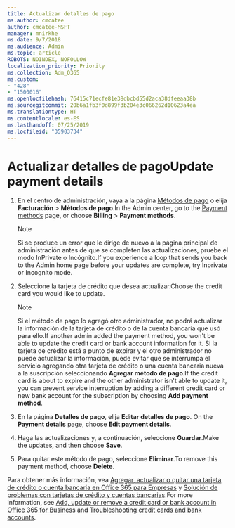 ```yaml
---
title: Actualizar detalles de pago
ms.author: cmcatee
author: cmcatee-MSFT
manager: mnirkhe
ms.date: 9/7/2018
ms.audience: Admin
ms.topic: article
ROBOTS: NOINDEX, NOFOLLOW
localization_priority: Priority
ms.collection: Adm_O365
ms.custom:
- "428"
- "1500016"
ms.openlocfilehash: 76415c71ecfe81e38dbcbd55d2aca38dfeeaa38b
ms.sourcegitcommit: 20b6a1fb3f0d899f3b204e3c066262d10623a4ea
ms.translationtype: HT
ms.contentlocale: es-ES
ms.lasthandoff: 07/25/2019
ms.locfileid: "35903734"
---
```

# <a name="update-payment-details"></a><span data-ttu-id="2026d-102">Actualizar detalles de pago</span><span class="sxs-lookup"><span data-stu-id="2026d-102">Update payment details</span></span>

1. <span data-ttu-id="2026d-103">En el centro de administración, vaya a la página [Métodos de pago](https://go.microsoft.com/fwlink/p/?linkid=2018806) o elija **Facturación** \> **Métodos de pago**.</span><span class="sxs-lookup"><span data-stu-id="2026d-103">In the Admin center, go to the [Payment methods](https://go.microsoft.com/fwlink/p/?linkid=2018806) page, or choose **Billing** \> **Payment methods**.</span></span>

    > [!NOTE]
    > <span data-ttu-id="2026d-104">Si se produce un error que le dirige de nuevo a la página principal de administración antes de que se completen las actualizaciones, pruebe el modo InPrivate o Incógnito.</span><span class="sxs-lookup"><span data-stu-id="2026d-104">If you experience a loop that sends you back to the Admin home page before your updates are complete, try Inprivate or Incognito mode.</span></span>
  
2. <span data-ttu-id="2026d-105">Seleccione la tarjeta de crédito que desea actualizar.</span><span class="sxs-lookup"><span data-stu-id="2026d-105">Choose the credit card you would like to update.</span></span>

    > [!NOTE]
    > <span data-ttu-id="2026d-106">Si el método de pago lo agregó otro administrador, no podrá actualizar la información de la tarjeta de crédito o de la cuenta bancaria que usó para ello.</span><span class="sxs-lookup"><span data-stu-id="2026d-106">If another admin added the payment method, you won't be able to update the credit card or bank account information for it.</span></span> <span data-ttu-id="2026d-107">Si la tarjeta de crédito está a punto de expirar y el otro administrador no puede actualizar la información, puede evitar que se interrumpa el servicio agregando otra tarjeta de crédito o una cuenta bancaria nueva a la suscripción seleccionando **Agregar método de pago**.</span><span class="sxs-lookup"><span data-stu-id="2026d-107">If the credit card is about to expire and the other administrator isn't able to update it, you can prevent service interruption by adding a different credit card or new bank account for the subscription by choosing **Add payment method**.</span></span>
  
3. <span data-ttu-id="2026d-108">En la página **Detalles de pago**, elija **Editar detalles de pago**. </span><span class="sxs-lookup"><span data-stu-id="2026d-108">On the **Payment details** page, choose **Edit payment details**.</span></span>

4. <span data-ttu-id="2026d-109">Haga las actualizaciones y, a continuación, seleccione **Guardar**.</span><span class="sxs-lookup"><span data-stu-id="2026d-109">Make the updates, and then choose **Save**.</span></span>

5. <span data-ttu-id="2026d-110">Para quitar este método de pago, seleccione **Eliminar**.</span><span class="sxs-lookup"><span data-stu-id="2026d-110">To remove this payment method, choose **Delete**.</span></span>

<span data-ttu-id="2026d-111">Para obtener más información, vea [Agregar, actualizar o quitar una tarjeta de crédito o cuenta bancaria en Office 365 para Empresas](https://support.office.com/article/30ba9c83-50d8-4020-90ed-830a5b8c8724) y [Solución de problemas con tarjetas de crédito y cuentas bancarias](https://support.office.com/article/30ba9c83-50d8-4020-90ed-830a5b8c8724).</span><span class="sxs-lookup"><span data-stu-id="2026d-111">For more information, see [Add, update or remove a credit card or bank account in Office 365 for Business](https://support.office.com/article/30ba9c83-50d8-4020-90ed-830a5b8c8724) and [Troubleshooting credit cards and bank accounts](https://support.office.com/article/30ba9c83-50d8-4020-90ed-830a5b8c8724).</span></span>
